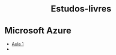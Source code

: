 <h1 align="center"> Estudos-livres </h1>

# Microsoft Azure

* [Aula 1](https://www.youtube.com/watch?v=3xdPEDRrvZA&list=PLwftZeDnOzt0quETXYfGjfi2AcpeGX-7i&index=3)
* []()
